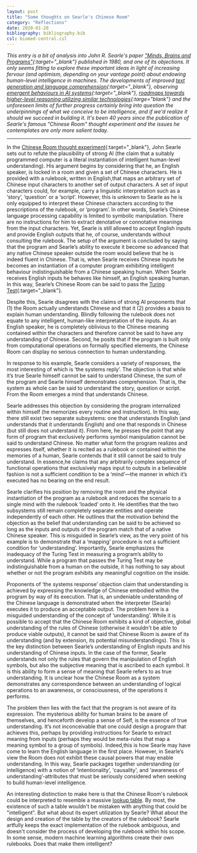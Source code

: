 ```yaml
---
layout: post
title: "Some thoughts on Searle's Chinese Room"
category: "Reflections"
date: 2020-01-28
bibliography: bibliography.bib
csl: biomed-central.csl
---
```

*This entry is a bit of analysis into John R. Searle's paper ["Minds, Brains and Programs"](http://cogprints.org/7150/1/10.1.1.83.5248.pdf){:target="_blank"} published in 1980, and one of its objections. It only seems fitting to explore these important ideas in light of increasing fervour (and optimism, depending on your vantage point) about endowing human-level intelligence in machines. The developments of improved [text generation and language comprehension](https://openai.com/blog/better-language-models/){:target="_blank"}, observing [emergent behaviours in AI systems](https://deepmind.com/blog/article/capture-the-flag-science){:target="_blank"}, [roadmaps towards higher-level reasoning utilizing similar technologies](https://arxiv.org/abs/1709.08568){:targe="blank"} and the unforeseen limits of further progress certainly bring into question the underpinnings of what we conceive to be intelligence, and if we'd realize it should we succeed in building it. It's been 40 years since the publication of Searle's famous "Chinese Room" thought experiment and the issues he contemplates are only more salient today.*

---


In the [Chinese Room thought experiment](https://plato.stanford.edu/entries/chinese-room/){:target="_blank"}, John Searle sets out to refute the plausibility of strong AI (the claim that a suitably programmed computer is a literal instantiation of intelligent human-level understanding). His argument begins by considering that he, an English speaker, is locked in a room and given a set of Chinese characters. He is provided with a rulebook, written in English,that maps an arbitrary set of Chinese input characters to another set of output characters. A set of input characters could, for example, carry a linguistic interpretation such as a ‘story’, ‘question’ or a ‘script’. However, this is unknown to Searle as he is only equipped to interpret these Chinese characters according to the prescriptions of the rulebook, or ‘program’. In other words, Searle’s Chinese language processing capability is limited to symbolic manipulation. There are no instructions for him to extract denotative or connotative meanings from the input characters. Yet, Searle is still allowed to accept English inputs and provide English outputs that he, of course, understands without consulting the rulebook. The setup of the argument is concluded by saying that the program and Searle’s ability to execute it become so advanced that any native Chinese speaker outside the room would believe that he is indeed fluent in Chinese. That is, when Searle receives Chinese inputs he becomes an instantiation of a computer program exhibiting intelligent behaviour indistinguishable from a Chinese speaking human. When Searle receives English inputs he behaves like himself, an English speaking human. In this way, Searle’s Chinese Room can be said to pass the [Turing Test](https://plato.stanford.edu/entries/turing-test/){:target="_blank"}.

Despite this, Searle disagrees with the claims of strong AI proponents that (1) the Room actually understands Chinese and that it (2) provides a basis to explain human understanding. Blindly following the rulebook does not equate to any intelligent, human-like interpretation of the inputs. As an English speaker, he is completely oblivious to the Chinese meaning contained within the characters and therefore cannot be said to have any understanding of Chinese. Second, he posits that if the program is built only from computational operations on formally specified elements, the Chinese Room can display no serious connection to human understanding. 

In response to his example, Searle considers a variety of responses, the most interesting of which is ‘the systems reply’. The objection is that while it’s true Searle himself cannot be said to understand Chinese, the sum of the program and Searle himself demonstrates comprehension. That is, the system as whole can be said to understand the story, question or script. From the Room emerges a mind that understands Chinese.

Searle addresses this objection by considering the program internalized within himself (he memorizes every routine and instruction). In this way, there still exist two separate subsystems: one that understands English (and understands that it understands English) and one that responds in Chinese (but still does not understand it). From here, he presses the point that any form of program that exclusively performs symbol manipulation cannot be said to understand Chinese. No matter what form the program realizes and expresses itself, whether it is recited as a rulebook or contained within the memories of a human, Searle contends that it still cannot be said to truly understand. In essence,he claims that any arbitrarily complex sequence of functional operations that exclusively maps input to outputs in a believable fashion is not a sufficient condition to be a ‘mind’—the manner in which it’s executed has no bearing on the end result.

Searle clarifies his position by removing the room and the physical instantiation of the program as a rulebook and reduces the scenario to a single mind with the rulebook ‘loaded’ onto it. He identifies that the two subsystems still remain completely separate entities and operate independently of each other. He outlines that the motivation behind the objection as the belief that understanding can be said to be achieved so long as the inputs and outputs of the program match that of a native Chinese speaker. This is misguided in Searle’s view, as the very point of his example is to demonstrate that a ‘mapping’ procedure is not a sufficient condition for ‘understanding’. Importantly, Searle emphasizes the inadequacy of the Turing Test in measuring a program’s ability to understand. While a program that passes the Turing Test may be indistinguishable from a human on the outside, it has nothing to say about whether or not the program exhibits any meaningful cognition on the inside. 

Proponents of ‘the systems response’ objection claim that understanding is achieved by expressing the knowledge of Chinese embodied within the program by way of its execution. That is, an undeniable understanding of the Chinese language is demonstrated when the interpreter (Searle) executes it to produce an acceptable output. The problem here is a misguided understanding of the concept of ‘understanding’. While it is possible to accept that the Chinese Room exhibits a kind of objective, global understanding of the rules of Chinese (otherwise it wouldn't be able to produce viable outputs), it cannot be said that Chinese Room is aware of its understanding (and by extension, its potential misunderstandings). This is the key distinction between Searle’s understanding of English inputs and his understanding of Chinese inputs. In the case of the former, Searle understands not only the rules that govern the manipulation of English symbols, but also the subjective meaning that is ascribed to each symbol. It is this ability to form a sense of meaning that Searle refers to as true understanding. It is unclear how the Chinese Room as a system demonstrates any correspondence between an understanding of logical operations to an awareness, or consciousness, of the operations it performs.

The problem then lies with the fact that the program is not aware of its expression. The mysterious ability for human brains to be aware of themselves, and henceforth develop a sense of Self, is the essence of true understanding. It’s not inconceivable that one could design a program that achieves this, perhaps by providing instructions for Searle to extract meaning from inputs (perhaps they would be meta-rules that map a meaning symbol to a group of symbols). Indeed,this is how Searle may have come to learn the English language in the first place. However, in Searle’s view the Room does not exhibit these causal powers that may enable understanding. In this way, Searle packages together understanding (or intelligence) with a notion of ‘intentionality’, 'causality', and ‘awareness of understanding’-attributes that must be seriously considered when seeking to build human-level intelligence.

An interesting distinction to make here is that the Chinese Room's rulebook could be interpreted to resemble a massive [lookup table](https://en.wikipedia.org/wiki/Lookup_table). By most, the existence of such a table wouldn't be mistaken with anything that could be "intelligent". But what about its expert utilization by Searle? What about the design and creation of the table by the creators of the rulebook? Searle artfully keeps the exact implementation of the rulebook ambiguous, and doesn't consider the process of developing the rulebook within his scope. In some sense, modern machine learning algorithms create their own rulebooks. Does that make them intelligent? 